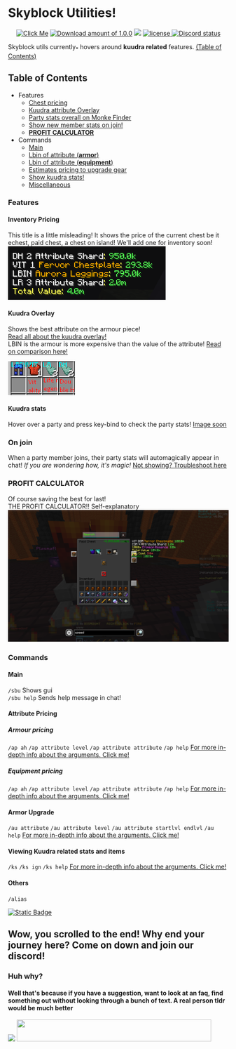 <link href="./styles.css" rel="stylesheet" type="text/css">

# Skyblock Utilities!


<div align="center">
    <!--Download link-->
    <a href="https://sbu.kami-x.tk"><img alt="Click Me" src="https://img.shields.io/badge/SkyblockUtils-Click%20Me-191919?logo=Oracle&logoColor=red" height=50></a>
    <!--164 downloads as of today-->
    <a href="https://sbu.kami-x.tk"><img src="https://img.shields.io/github/downloads/mastermindgolem/Skyblock-Utils/1.0.0/total?style=social&label=Downloads" alt="Download amount of 1.0.0"></a>
    <!--
        To get current lines since tokei seems to be not working for other sources such as         
        https://img.shields.io/tokei/lines/github/ascopes/java-compiler-testing
        This is our adaptation that I've made up using a mini bash script -Kami
        I will be adding an endpoint later so that this can automatically update with a cron job using again bash!
    The command to get entire lines is below but the script will prob just be another branch with the only nescessity folders written by us and would be shorten to `git ls-files | xargs wc -l`
    `git ls-files | grep -v -e 'src/test/**' -e "src/main/resources/assets/golemmod/logger/**" -e "**/*.ogg" -e "**/*.png" -e "**/*.lang" |  xargs wc -l` -v to exclude, -e for pattern
    -->
    <a><img src="https://img.shields.io/badge/Lines-5402-331D2C"></a>
    <!-- license -->
    <a href="./LICENSE" target="_blank">
        <img src="https://img.shields.io/github/license/mastermindgolem/Skyblock-Utils?color=3F2E3E&flat-square" alt="license">
    </a>
    <!--Discord total members-->
    <a href="https://discord.gg/3tUSe37gZ4">
        <img src="https://img.shields.io/discord/1127609092240838757?color=A78295&label=Discord" alt="Discord status">
    </a>
</div>


[//]: # (<!--add future download link-->)
<!--### [![Cool text](https://img.shields.io/badge/SkyblockUtils-Click%20Me-8A2BE2?logo=Oracle)](https://github.com/mastermindgolem/SkyBlock-Utils/releases/tag/1.0.0)-->

Skyblock utils <span title="May add other possible features!">currently<sub class="lb">*</sub></span> hovers around **kuudra related** features. [(Table of Contents)](#table-of-contents)

## Table of Contents
- Features
  - [Chest pricing](#inventory-pricing)
  - [Kuudra attribute Overlay](#kuudra-overlay)
  - [Party stats overall on Monke Finder](#kuudra-stats)
  - [Show new member stats on join!](#on-join)
  - [**PROFIT CALCULATOR**](#profit-calculator)
- Commands
  - [Main](#main)
  - [Lbin of attribute (**armor**)](#attribute-pricing)
  - [Lbin of attribute (**equipment**)](#equipment-pricing)
  - [Estimates pricing to upgrade gear](#armor-upgrade)
  - [Show kuudra stats!](#viewing-kuudra-related-stats-and-items)
  - [Miscellaneous](#others)

### Features
#### Inventory Pricing
This title is a little misleading! It shows the price of the current chest be it echest, paid chest, a chest on island! We'll add one for inventory soon! <br>
![ContainerPricing.png](images/ContainerPricing.png)

#### Kuudra Overlay
Shows the best attribute on the armour piece!<br>
[Read all about the kuudra overlay!]()<br>
LBIN is the armour is more expensive than the value of the attribute!
[Read on comparison here!]()<br>

![AttributeOverlay.png](images/AttributeOverlay.png)

#### Kuudra stats
Hover over a party and press key-bind to check the party stats!
[Image soon]()

### On join
When a party member joins, their party stats will automagically appear in chat! _If you are wondering how, it's magic!_
[Not showing? Troubleshoot here](#toadd)

### PROFIT CALCULATOR
Of course saving the best for last! <br>
THE PROFIT CALCULATOR!! Self-explanatory
![PROFIT.png](images/PROFIT.png)

### Commands
#### Main
`/sbu` Shows gui <br>
`/sbu help` Sends help message in chat!

#### Attribute Pricing
##### Armour pricing
`/ap ah`
`/ap attribute level`
`/ap attribute attribute`
`/ap help`
[For more in-depth info about the arguments. Click me!](#toadd)

##### Equipment pricing
`/ap ah`
`/ap attribute level`
`/ap attribute attribute`
`/ap help`
[For more in-depth info about the arguments. Click me!](#toadd)

#### Armor Upgrade
`/au attribute`
`/au attribute level`
`/au attribute startlvl endlvl`
`/au help`
[For more in-depth info about the arguments. Click me!](#toadd)

#### Viewing Kuudra related stats and items
`/ks`
`/ks ign`
`/ks help`
[For more in-depth info about the arguments. Click me!](#toadd)

#### Others
`/alias`

<a href="https://github.com/mastermindgolem/SkyBlock-Utils/releases/tag/1.0.0"><img alt="Static Badge" src="https://img.shields.io/badge/Made%20by-golem%2C%20Kami-8A2BE2?logo=caffeine"></a>

## Wow, you scrolled to the end! Why end your journey here? Come on down and join our discord!
### Huh why?
#### Well that's because if you have a suggestion, want to look at an faq, find something out without looking through a bunch of text. A real person tldr would be much better

<a href="https://discord.gg/3tUSe37gZ4"><img src="https://github.com/mastermindgolem/SkyBlock-Utils/assets/97310758/c8e27cce-d523-46e6-93f0-79fb7a1884a6"></a>
<a href="https://discord.gg/3tUSe37gZ4"><img height=50 width=444 src="https://img.shields.io/badge/Join%20Discord-282a2c?style=for-the-badge&label=Hangout%20with%20people%20who%20get%20it&labelColor=202225&color=37383b"></a>
